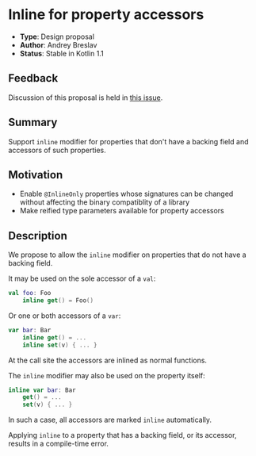 # Inline for property accessors

* **Type**: Design proposal
* **Author**: Andrey Breslav
* **Status**: Stable in Kotlin 1.1

## Feedback 

Discussion of this proposal is held in [this issue](https://github.com/Kotlin/KEEP/issues/34).

## Summary

Support `inline` modifier for properties that don't have a backing field and accessors of such properties.

## Motivation

* Enable `@InlineOnly` properties whose signatures can be changed without affecting the binary compatiblity of a library
* Make reified type parameters available for property accessors

## Description

We propose to allow the `inline` modifier on properties that do not have a backing field.

It may be used on the sole accessor of a `val`:

``` kotlin
val foo: Foo
    inline get() = Foo()
```

Or one or both accessors of a `var`:

``` kotlin
var bar: Bar
    inline get() = ...
    inline set(v) { ... }
```

At the call site the accessors are inlined as normal functions.

The `inline` modifier may also be used on the property itself:

``` kotlin
inline var bar: Bar
    get() = ...
    set(v) { ... }
```

In such a case, all accessors are marked `inline` automatically.

Applying `inline` to a property that has a backing field, or its accessor, results in a compile-time error.
